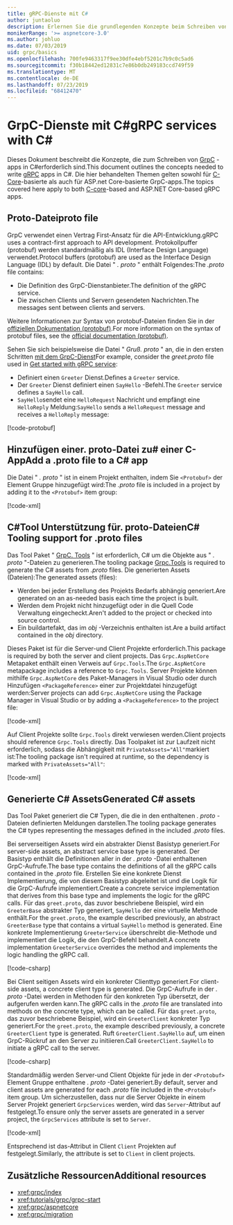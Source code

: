 ```yaml
---
title: gRPC-Dienste mit C#
author: juntaoluo
description: Erlernen Sie die grundlegenden Konzepte beim Schreiben von GrpC-Diensten mit C#.
monikerRange: '>= aspnetcore-3.0'
ms.author: johluo
ms.date: 07/03/2019
uid: grpc/basics
ms.openlocfilehash: 700fe9463317f9ee30dfe4ebf5201c7b9c0c5ad6
ms.sourcegitcommit: f30b18442ed12831c7e86b0db249183ccd749f59
ms.translationtype: MT
ms.contentlocale: de-DE
ms.lasthandoff: 07/23/2019
ms.locfileid: "68412470"
---
```

# <a name="grpc-services-with-c"></a><span data-ttu-id="2ab6c-103">GrpC-Dienste mit C\#</span><span class="sxs-lookup"><span data-stu-id="2ab6c-103">gRPC services with C\#</span></span>

<span data-ttu-id="2ab6c-104">Dieses Dokument beschreibt die Konzepte, die zum Schreiben von [GrpC](https://grpc.io/docs/guides/) -apps in C#erforderlich sind.</span><span class="sxs-lookup"><span data-stu-id="2ab6c-104">This document outlines the concepts needed to write [gRPC](https://grpc.io/docs/guides/) apps in C#.</span></span> <span data-ttu-id="2ab6c-105">Die hier behandelten Themen gelten sowohl für [C-Core](https://grpc.io/blog/grpc-stacks)-basierte als auch für ASP.net Core-basierte GrpC-apps.</span><span class="sxs-lookup"><span data-stu-id="2ab6c-105">The topics covered here apply to both [C-core](https://grpc.io/blog/grpc-stacks)-based and ASP.NET Core-based gRPC apps.</span></span>

## <a name="proto-file"></a><span data-ttu-id="2ab6c-106">Proto-Datei</span><span class="sxs-lookup"><span data-stu-id="2ab6c-106">proto file</span></span>

<span data-ttu-id="2ab6c-107">GrpC verwendet einen Vertrag First-Ansatz für die API-Entwicklung.</span><span class="sxs-lookup"><span data-stu-id="2ab6c-107">gRPC uses a contract-first approach to API development.</span></span> <span data-ttu-id="2ab6c-108">Protokollpuffer (protobuf) werden standardmäßig als IDL (Interface Design Language) verwendet.</span><span class="sxs-lookup"><span data-stu-id="2ab6c-108">Protocol buffers (protobuf) are used as the Interface Design Language (IDL) by default.</span></span> <span data-ttu-id="2ab6c-109">Die Datei " *. proto* " enthält Folgendes:</span><span class="sxs-lookup"><span data-stu-id="2ab6c-109">The *.proto* file contains:</span></span>

* <span data-ttu-id="2ab6c-110">Die Definition des GrpC-Dienstanbieter.</span><span class="sxs-lookup"><span data-stu-id="2ab6c-110">The definition of the gRPC service.</span></span>
* <span data-ttu-id="2ab6c-111">Die zwischen Clients und Servern gesendeten Nachrichten.</span><span class="sxs-lookup"><span data-stu-id="2ab6c-111">The messages sent between clients and servers.</span></span>

<span data-ttu-id="2ab6c-112">Weitere Informationen zur Syntax von protobuf-Dateien finden Sie in der [offiziellen Dokumentation (protobuf)](https://developers.google.com/protocol-buffers/docs/proto3).</span><span class="sxs-lookup"><span data-stu-id="2ab6c-112">For more information on the syntax of protobuf files, see the [official documentation (protobuf)](https://developers.google.com/protocol-buffers/docs/proto3).</span></span>

<span data-ttu-id="2ab6c-113">Sehen Sie sich beispielsweise die Datei " *Gruß. proto* " an, die in den ersten Schritten [mit dem GrpC-Dienst](xref:tutorials/grpc/grpc-start)</span><span class="sxs-lookup"><span data-stu-id="2ab6c-113">For example, consider the *greet.proto* file used in [Get started with gRPC service](xref:tutorials/grpc/grpc-start):</span></span>

* <span data-ttu-id="2ab6c-114">Definiert einen `Greeter` Dienst.</span><span class="sxs-lookup"><span data-stu-id="2ab6c-114">Defines a `Greeter` service.</span></span>
* <span data-ttu-id="2ab6c-115">Der `Greeter` Dienst definiert einen `SayHello` -Befehl.</span><span class="sxs-lookup"><span data-stu-id="2ab6c-115">The `Greeter` service defines a `SayHello` call.</span></span>
* <span data-ttu-id="2ab6c-116">`SayHello`sendet eine `HelloRequest` Nachricht und empfängt eine `HelloReply` Meldung:</span><span class="sxs-lookup"><span data-stu-id="2ab6c-116">`SayHello` sends a `HelloRequest` message and receives a `HelloReply` message:</span></span>

[!code-protobuf[](~/tutorials/grpc/grpc-start/sample/GrpcGreeter/Protos/greet.proto)]

## <a name="add-a-proto-file-to-a-c-app"></a><span data-ttu-id="2ab6c-117">Hinzufügen einer. proto-Datei zu\# einer C-App</span><span class="sxs-lookup"><span data-stu-id="2ab6c-117">Add a .proto file to a C\# app</span></span>

<span data-ttu-id="2ab6c-118">Die Datei " *. proto* " ist in einem Projekt enthalten, indem Sie `<Protobuf>` der Element Gruppe hinzugefügt wird:</span><span class="sxs-lookup"><span data-stu-id="2ab6c-118">The *.proto* file is included in a project by adding it to the `<Protobuf>` item group:</span></span>

[!code-xml[](~/tutorials/grpc/grpc-start/sample/GrpcGreeter/GrpcGreeter.csproj?highlight=2&range=7-9)]

## <a name="c-tooling-support-for-proto-files"></a><span data-ttu-id="2ab6c-119">C#Tool Unterstützung für. proto-Dateien</span><span class="sxs-lookup"><span data-stu-id="2ab6c-119">C# Tooling support for .proto files</span></span>

<span data-ttu-id="2ab6c-120">Das Tool Paket " [GrpC. Tools](https://www.nuget.org/packages/Grpc.Tools/) " ist erforderlich, C# um die Objekte aus " *. proto* "-Dateien zu generieren.</span><span class="sxs-lookup"><span data-stu-id="2ab6c-120">The tooling package [Grpc.Tools](https://www.nuget.org/packages/Grpc.Tools/) is required to generate the C# assets from *.proto* files.</span></span> <span data-ttu-id="2ab6c-121">Die generierten Assets (Dateien):</span><span class="sxs-lookup"><span data-stu-id="2ab6c-121">The generated assets (files):</span></span>

* <span data-ttu-id="2ab6c-122">Werden bei jeder Erstellung des Projekts Bedarfs abhängig generiert.</span><span class="sxs-lookup"><span data-stu-id="2ab6c-122">Are generated on an as-needed basis each time the project is built.</span></span>
* <span data-ttu-id="2ab6c-123">Werden dem Projekt nicht hinzugefügt oder in die Quell Code Verwaltung eingecheckt.</span><span class="sxs-lookup"><span data-stu-id="2ab6c-123">Aren't added to the project or checked into source control.</span></span>
* <span data-ttu-id="2ab6c-124">Ein buildartefakt, das im *obj* -Verzeichnis enthalten ist.</span><span class="sxs-lookup"><span data-stu-id="2ab6c-124">Are a build artifact contained in the *obj* directory.</span></span>

<span data-ttu-id="2ab6c-125">Dieses Paket ist für die Server-und Client Projekte erforderlich.</span><span class="sxs-lookup"><span data-stu-id="2ab6c-125">This package is required by both the server and client projects.</span></span> <span data-ttu-id="2ab6c-126">Das `Grpc.AspNetCore` Metapaket enthält einen Verweis auf `Grpc.Tools`.</span><span class="sxs-lookup"><span data-stu-id="2ab6c-126">The `Grpc.AspNetCore` metapackage includes a reference to `Grpc.Tools`.</span></span> <span data-ttu-id="2ab6c-127">Server Projekte können mithilfe `Grpc.AspNetCore` des Paket-Managers in Visual Studio oder durch Hinzufügen `<PackageReference>` einer zur Projektdatei hinzugefügt werden:</span><span class="sxs-lookup"><span data-stu-id="2ab6c-127">Server projects can add `Grpc.AspNetCore` using the Package Manager in Visual Studio or by adding a `<PackageReference>` to the project file:</span></span>

[!code-xml[](~/tutorials/grpc/grpc-start/sample/GrpcGreeter/GrpcGreeter.csproj?highlight=1&range=12)]

<span data-ttu-id="2ab6c-128">Auf Client Projekte sollte `Grpc.Tools` direkt verwiesen werden.</span><span class="sxs-lookup"><span data-stu-id="2ab6c-128">Client projects should reference `Grpc.Tools` directly.</span></span> <span data-ttu-id="2ab6c-129">Das Toolpaket ist zur Laufzeit nicht erforderlich, sodass die Abhängigkeit mit `PrivateAssets="All"`markiert ist:</span><span class="sxs-lookup"><span data-stu-id="2ab6c-129">The tooling package isn't required at runtime, so the dependency is marked with `PrivateAssets="All"`:</span></span>

[!code-xml[](~/tutorials/grpc/grpc-start/sample/GrpcGreeterClient/GrpcGreeterClient.csproj?highlight=1&range=11)]

## <a name="generated-c-assets"></a><span data-ttu-id="2ab6c-130">Generierte C# Assets</span><span class="sxs-lookup"><span data-stu-id="2ab6c-130">Generated C# assets</span></span>

<span data-ttu-id="2ab6c-131">Das Tool Paket generiert die C# Typen, die die in den enthaltenen *. proto* -Dateien definierten Meldungen darstellen.</span><span class="sxs-lookup"><span data-stu-id="2ab6c-131">The tooling package generates the C# types representing the messages defined in the included *.proto* files.</span></span>

<span data-ttu-id="2ab6c-132">Bei serverseitigen Assets wird ein abstrakter Dienst Basistyp generiert.</span><span class="sxs-lookup"><span data-stu-id="2ab6c-132">For server-side assets, an abstract service base type is generated.</span></span> <span data-ttu-id="2ab6c-133">Der Basistyp enthält die Definitionen aller in der *. proto* -Datei enthaltenen GrpC-Aufrufe.</span><span class="sxs-lookup"><span data-stu-id="2ab6c-133">The base type contains the definitions of all the gRPC calls contained in the *.proto* file.</span></span> <span data-ttu-id="2ab6c-134">Erstellen Sie eine konkrete Dienst Implementierung, die von diesem Basistyp abgeleitet ist und die Logik für die GrpC-Aufrufe implementiert.</span><span class="sxs-lookup"><span data-stu-id="2ab6c-134">Create a concrete service implementation that derives from this base type and implements the logic for the gRPC calls.</span></span> <span data-ttu-id="2ab6c-135">Für das `greet.proto`, das zuvor beschriebene Beispiel, wird ein `GreeterBase` abstrakter Typ generiert, `SayHello` der eine virtuelle Methode enthält.</span><span class="sxs-lookup"><span data-stu-id="2ab6c-135">For the `greet.proto`, the example described previously, an abstract `GreeterBase` type that contains a virtual `SayHello` method is generated.</span></span> <span data-ttu-id="2ab6c-136">Eine konkrete Implementierung `GreeterService` überschreibt die-Methode und implementiert die Logik, die den GrpC-Befehl behandelt.</span><span class="sxs-lookup"><span data-stu-id="2ab6c-136">A concrete implementation `GreeterService` overrides the method and implements the logic handling the gRPC call.</span></span>

[!code-csharp[](~/tutorials/grpc/grpc-start/sample/GrpcGreeter/Services/GreeterService.cs?name=snippet)]

<span data-ttu-id="2ab6c-137">Bei Client seitigen Assets wird ein konkreter Clienttyp generiert.</span><span class="sxs-lookup"><span data-stu-id="2ab6c-137">For client-side assets, a concrete client type is generated.</span></span> <span data-ttu-id="2ab6c-138">Die GrpC-Aufrufe in der *. proto* -Datei werden in Methoden für den konkreten Typ übersetzt, der aufgerufen werden kann.</span><span class="sxs-lookup"><span data-stu-id="2ab6c-138">The gRPC calls in the *.proto* file are translated into methods on the concrete type, which can be called.</span></span> <span data-ttu-id="2ab6c-139">Für das `greet.proto`, das zuvor beschriebene Beispiel, wird ein `GreeterClient` konkreter Typ generiert.</span><span class="sxs-lookup"><span data-stu-id="2ab6c-139">For the `greet.proto`, the example described previously, a concrete `GreeterClient` type is generated.</span></span> <span data-ttu-id="2ab6c-140">Ruft `GreeterClient.SayHello` auf, um einen GrpC-Rückruf an den Server zu initiieren.</span><span class="sxs-lookup"><span data-stu-id="2ab6c-140">Call `GreeterClient.SayHello` to initiate a gRPC call to the server.</span></span>

[!code-csharp[](~/tutorials/grpc/grpc-start/sample/GrpcGreeterClient/Program.cs?highlight=3-6&name=snippet)]

<span data-ttu-id="2ab6c-141">Standardmäßig werden Server-und Client Objekte für jede in der `<Protobuf>` Element Gruppe enthaltene *. proto* -Datei generiert.</span><span class="sxs-lookup"><span data-stu-id="2ab6c-141">By default, server and client assets are generated for each *.proto* file included in the `<Protobuf>` item group.</span></span> <span data-ttu-id="2ab6c-142">Um sicherzustellen, dass nur die Server Objekte in einem Server Projekt generiert `GrpcServices` werden, wird das `Server`-Attribut auf festgelegt.</span><span class="sxs-lookup"><span data-stu-id="2ab6c-142">To ensure only the server assets are generated in a server project, the `GrpcServices` attribute is set to `Server`.</span></span>

[!code-xml[](~/tutorials/grpc/grpc-start/sample/GrpcGreeter/GrpcGreeter.csproj?highlight=2&range=7-9)]

<span data-ttu-id="2ab6c-143">Entsprechend ist das-Attribut in Client `Client` Projekten auf festgelegt.</span><span class="sxs-lookup"><span data-stu-id="2ab6c-143">Similarly, the attribute is set to `Client` in client projects.</span></span>

## <a name="additional-resources"></a><span data-ttu-id="2ab6c-144">Zusätzliche Ressourcen</span><span class="sxs-lookup"><span data-stu-id="2ab6c-144">Additional resources</span></span>

* <xref:grpc/index>
* <xref:tutorials/grpc/grpc-start>
* <xref:grpc/aspnetcore>
* <xref:grpc/migration>
